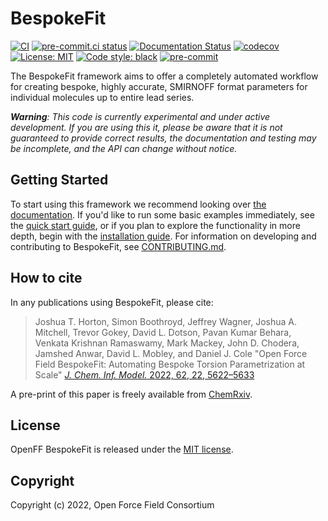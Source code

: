 BespokeFit
==============================
[//]: # (Badges)
[![CI](https://github.com/openforcefield/openff-bespokefit/actions/workflows/CI.yaml/badge.svg)](https://github.com/openforcefield/openff-bespokefit/actions/workflows/CI.yaml)
[![pre-commit.ci status](https://results.pre-commit.ci/badge/github/openforcefield/openff-bespokefit/main.svg)](https://results.pre-commit.ci/latest/github/openforcefield/openff-bespokefit/main)
[![Documentation Status](https://readthedocs.org/projects/openff-bespokefit/badge/?version=stable)](https://docs.openforcefield.org/projects/bespokefit/en/stable/?badge=stable)
[![codecov](https://codecov.io/gh/openforcefield/openff-bespokefit/branch/main/graph/badge.svg)](https://codecov.io/gh/openforcefield/openff-bespokefit/branch/main)
[![License: MIT](https://img.shields.io/badge/License-MIT-yellow.svg)](https://opensource.org/licenses/MIT)
[![Code style: black](https://img.shields.io/badge/code%20style-black-000000.svg)](https://github.com/psf/black)
[![pre-commit](https://img.shields.io/badge/pre--commit-enabled-brightgreen?logo=pre-commit&logoColor=white)](https://github.com/pre-commit/pre-commit)

The BespokeFit framework aims to offer a completely automated workflow for creating bespoke, highly accurate, SMIRNOFF format parameters for individual molecules up to entire lead series.

***Warning**: This code is currently experimental and under active development. If you are using this it, please be aware that it is not guaranteed to provide correct results, the documentation and testing may be incomplete, and the API can change without notice.*

## Getting Started

To start using this framework we recommend looking over [the documentation](https://docs.openforcefield.org/bespokefit/en/stable/index.html). If you'd like to run some basic examples immediately, see the [quick start guide](https://docs.openforcefield.org/bespokefit/en/stable/getting-started/quick-start.html), or if you plan to explore the functionality in more depth, begin with the [installation guide](https://docs.openforcefield.org/bespokefit/en/stable/getting-started/installation.html). For information on developing and contributing to BespokeFit, see [CONTRIBUTING.md](CONTRIBUTING.md).

## How to cite

In any publications using BespokeFit, please cite:

> Joshua T. Horton, Simon Boothroyd, Jeffrey Wagner, Joshua A. Mitchell, Trevor Gokey, David L. Dotson, Pavan Kumar Behara, Venkata Krishnan Ramaswamy, Mark Mackey, John D. Chodera, Jamshed Anwar, David L. Mobley, and Daniel J. Cole "Open Force Field BespokeFit: Automating Bespoke Torsion Parametrization at Scale" [*J. Chem. Inf. Model.* 2022, 62, 22, 5622–5633](https://doi.org/10.1021/acs.jcim.2c01153)
 
A pre-print of this paper is freely available from [ChemRxiv](https://doi.org/10.26434/chemrxiv-2022-6h628).

## License

OpenFF BespokeFit is released under the [MIT license](LICENSE). 

## Copyright

Copyright (c) 2022, Open Force Field Consortium
